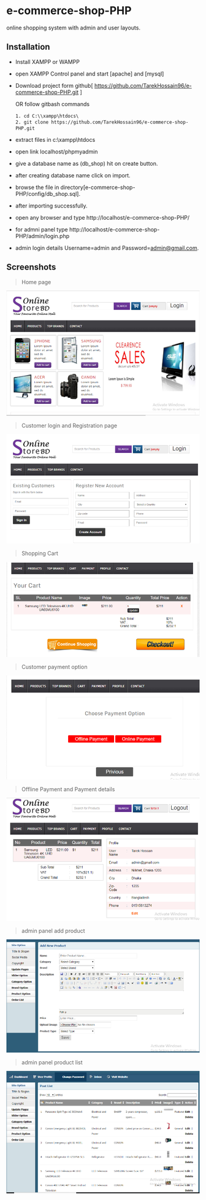 # e-commerce-shop-PHP
online shopping system with admin and user layouts.

## Installation

* Install XAMPP or WAMPP
* open XAMPP Control panel and start [apache] and [mysql]
* Download project form github[ https://github.com/TarekHossain96/e-commerce-shop-PHP.git ]
  
  OR follow gitbash commands

   ```
  1. cd C:\\xampp\htdocs\
  2. git clone https://github.com/TarekHossain96/e-commerce-shop-PHP.git
  ```

* extract files in c:\xampp\htdocs
* open link localhost/phpmyadmin
* give a database name as (db_shop) hit on create button.
* after creating database name click on import.
* browse the file in directory[e-commerce-shop-PHP/config/db_shop.sql].
* after importing successfully.
* open any browser and type http://localhost/e-commerce-shop-PHP/
* for admni panel type http://localhost/e-commerce-shop-PHP/admin/login.php
* admin login details Username=admin and Password=admin@gmail.com.




## Screenshots

> Home page

<img src="images/git/index.png">

> Customer login and Registration page

 <img src="images/git/customer_login.PNG">

> Shopping Cart

 <img src="images/git/shopping_cart.PNG">

> Customer payment option 

 <img src="images/git/payment_option.PNG">

 > Offline Payment and Payment details

 <img src="images/git/offline_payment.PNG">

 > admin panel add product

 <img src="images/git/add_product.PNG">

 > admin panel product list

 <img src="images/git/product_list.PNG">
 
